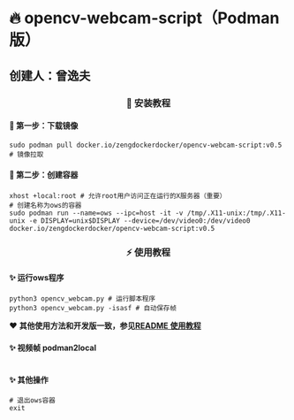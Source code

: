 # 🔥 opencv-webcam-script（Podman版）

## 创建人：曾逸夫



<h3 align="center">🚀 安装教程</h3>

#### 📌 第一步：下载镜像

```shell
sudo podman pull docker.io/zengdockerdocker/opencv-webcam-script:v0.5 # 镜像拉取
```



#### 📌 第二步：创建容器

```shell
xhost +local:root # 允许root用户访问正在运行的X服务器（重要）
# 创建名称为ows的容器
sudo podman run --name=ows --ipc=host -it -v /tmp/.X11-unix:/tmp/.X11-unix -e DISPLAY=unix$DISPLAY --device=/dev/video0:/dev/video0 docker.io/zengdockerdocker/opencv-webcam-script:v0.5
```



<h3 align="center">⚡ 使用教程</h3>

#### ✨ 运行ows程序

```shell
python3 opencv_webcam.py # 运行脚本程序
python3 opencv_webcam.py -isasf # 自动保存帧
```

❤️ **其他使用方法和开发版一致，参见[README 使用教程](https://gitee.com/CV_Lab/opencv_webcam/blob/master/README.md)**



#### ✨ 视频帧 podman2local

```shell

```



#### ✨ 其他操作

```shell
# 退出ows容器
exit
```

